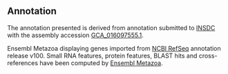 **Annotation**
----------

The annotation presented is derived from annotation submitted to
[INSDC](http://www.insdc.org) with the assembly accession [GCA\_016097555.1](http://www.ebi.ac.uk/ena/data/view/GCA_016097555.1).

Ensembl Metazoa displaying genes imported from [NCBI RefSeq](https://www.ncbi.nlm.nih.gov/genome/annotation_euk/Gigantopelta_aegis/100) annotation release v100.
Small RNA features, protein features, BLAST hits and cross-references have been
computed by [Ensembl Metazoa](https://metazoa.ensembl.org/info/genome/annotation/index.html).
